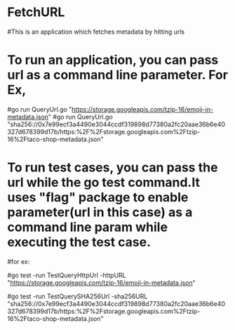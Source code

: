 # FetchURL

#This is an application which fetches metadata by hitting urls 

# To run an application, you can pass url as a command line parameter. For Ex,
#go run QueryUrl.go "https://storage.googleapis.com/tzip-16/emoji-in-metadata.json"
#go run QueryUrl.go "sha256://0x7e99ecf3a4490e3044ccdf319898d77380a2fc20aae36b6e40327d678399d17b/https:%2F%2Fstorage.googleapis.com%2Ftzip-16%2Ftaco-shop-metadata.json"


# To run test cases, you can pass the url while the go test command.It uses "flag" package to enable parameter(url in this case) as a command line param while executing the test case.
#for ex:

#go test -run TestQueryHttpUrl -httpURL "https://storage.googleapis.com/tzip-16/emoji-in-metadata.json"

#go test -run TestQuerySHA256Url -sha256URL "sha256://0x7e99ecf3a4490e3044ccdf319898d77380a2fc20aae36b6e40327d678399d17b/https:%2F%2Fstorage.googleapis.com%2Ftzip-16%2Ftaco-shop-metadata.json"

